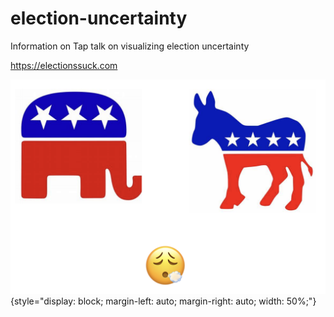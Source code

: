 # election-uncertainty

Information on Tap talk on visualizing election uncertainty

<https://electionssuck.com>

![](https://raw.githubusercontent.com/Gchism94/election-uncertainty/refs/heads/main/images/electionssuck.png){style="display: block;   margin-left: auto;   margin-right: auto;   width: 50%;"}
